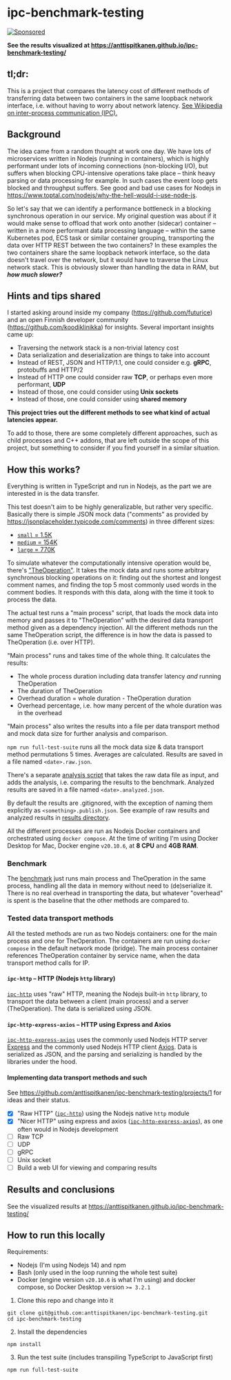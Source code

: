 # ipc-benchmark-testing

[![Sponsored](https://img.shields.io/badge/chilicorn-sponsored-brightgreen.svg?logo=data%3Aimage%2Fpng%3Bbase64%2CiVBORw0KGgoAAAANSUhEUgAAAA4AAAAPCAMAAADjyg5GAAABqlBMVEUAAAAzmTM3pEn%2FSTGhVSY4ZD43STdOXk5lSGAyhz41iz8xkz2HUCWFFhTFFRUzZDvbIB00Zzoyfj9zlHY0ZzmMfY0ydT0zjj92l3qjeR3dNSkoZp4ykEAzjT8ylUBlgj0yiT0ymECkwKjWqAyjuqcghpUykD%2BUQCKoQyAHb%2BgylkAyl0EynkEzmkA0mUA3mj86oUg7oUo8n0k%2FS%2Bw%2Fo0xBnE5BpU9Br0ZKo1ZLmFZOjEhesGljuzllqW50tH14aS14qm17mX9%2Bx4GAgUCEx02JySqOvpSXvI%2BYvp2orqmpzeGrQh%2Bsr6yssa2ttK6v0bKxMBy01bm4zLu5yry7yb29x77BzMPCxsLEzMXFxsXGx8fI3PLJ08vKysrKy8rL2s3MzczOH8LR0dHW19bX19fZ2dna2trc3Nzd3d3d3t3f39%2FgtZTg4ODi4uLj4%2BPlGxLl5eXm5ubnRzPn5%2Bfo6Ojp6enqfmzq6urr6%2Bvt7e3t7u3uDwvugwbu7u7v6Obv8fDz8%2FP09PT2igP29vb4%2BPj6y376%2Bu%2F7%2Bfv9%2Ff39%2Fv3%2BkAH%2FAwf%2FtwD%2F9wCyh1KfAAAAKXRSTlMABQ4VGykqLjVCTVNgdXuHj5Kaq62vt77ExNPX2%2Bju8vX6%2Bvr7%2FP7%2B%2FiiUMfUAAADTSURBVAjXBcFRTsIwHAfgX%2FtvOyjdYDUsRkFjTIwkPvjiOTyX9%2FAIJt7BF570BopEdHOOstHS%2BX0s439RGwnfuB5gSFOZAgDqjQOBivtGkCc7j%2B2e8XNzefWSu%2BsZUD1QfoTq0y6mZsUSvIkRoGYnHu6Yc63pDCjiSNE2kYLdCUAWVmK4zsxzO%2BQQFxNs5b479NHXopkbWX9U3PAwWAVSY%2FpZf1udQ7rfUpQ1CzurDPpwo16Ff2cMWjuFHX9qCV0Y0Ok4Jvh63IABUNnktl%2B6sgP%2BARIxSrT%2FMhLlAAAAAElFTkSuQmCC)](http://spiceprogram.org/oss-sponsorship)

**See the results visualized at https://anttispitkanen.github.io/ipc-benchmark-testing/**

## tl;dr:

This is a project that compares the latency cost of different methods of transferring data between two containers in the same loopback network interface, i.e. without having to worry about network latency. [See Wikipedia on inter-process communication (IPC).](https://en.wikipedia.org/wiki/Inter-process_communication)

## Background

The idea came from a random thought at work one day. We have lots of microservices written in Nodejs (running in containers), which is highly performant under lots of incoming connections (non-blocking I/O), but suffers when blocking CPU-intensive operations take place – think heavy parsing or data processing for example. In such cases the event loop gets blocked and throughput suffers. See good and bad use cases for Nodejs in https://www.toptal.com/nodejs/why-the-hell-would-i-use-node-js.

So let's say that we can identify a performance bottleneck in a blocking synchronous operation in our service. My original question was about if it would make sense to offload that work onto another (sidecar) container – written in a more performant data processing language – within the same Kubernetes pod, ECS task or similar container grouping, transporting the data over HTTP REST between the two containers? In these examples the two containers share the same loopback network interface, so the data doesn't travel over the network, but it would have to traverse the Linux network stack. This is obviously slower than handling the data in RAM, but **_how much slower?_**

## Hints and tips shared

I started asking around inside my company (https://github.com/futurice) and an open Finnish developer community (https://github.com/koodiklinikka) for insights. Several important insights came up:

- Traversing the network stack is a non-trivial latency cost
- Data serialization and deserialization are things to take into account
- Instead of REST, JSON and HTTP/1.1, one could consider e.g. **gRPC**, protobuffs and HTTP/2
- Instead of HTTP one could consider raw **TCP**, or perhaps even more performant, **UDP**
- Instead of those, one could consider using **Unix sockets**
- Instead of those, one could consider using **shared memory**

**This project tries out the different methods to see what kind of actual latencies appear.**

To add to those, there are some completely different approaches, such as child processes and C++ addons, that are left outside the scope of this project, but something to consider if you find yourself in a similar situation.

## How this works?

Everything is written in TypeScript and run in Nodejs, as the part we are interested in is the data transfer.

This test doesn't aim to be highly generalizable, but rather very specific. Basically there is simple JSON mock data ("comments" as provided by https://jsonplaceholder.typicode.com/comments) in three different sizes:

- [`small` = 1.5K](/shared/mockData.small.json)
- [`medium` = 154K](/shared/mockData.medium.json)
- [`large` = 770K](/shared/mockData.large.json)

To simulate whatever the computationally intensive operation would be, there's ["TheOperation"](/shared/TheOperation.ts). It takes the mock data and runs some arbitrary synchronous blocking operations on it: finding out the shortest and longest comment names, and finding the top 5 most commonly used words in the comment bodies. It responds with this data, along with the time it took to process the data.

The actual test runs a "main process" script, that loads the mock data into memory and passes it to "TheOperation" with the desired data transport method given as a dependency injection. All the different methods run the same TheOperation script, the difference is in how the data is passed to TheOperation (i.e. over HTTP).

"Main process" runs and takes time of the whole thing. It calculates the results:

- The whole process duration including data transfer latency _and_ running TheOperation
- The duration of TheOperation
- Overhead duration = whole duration - TheOperation duration
- Overhead percentage, i.e. how many percent of the whole duration was in the overhead

"Main process" also writes the results into a file per data transport method and mock data size for further analysis and comparison.

`npm run full-test-suite` runs all the mock data size & data transport method permutations 5 times. Averages are calculated. Results are saved in a file named `<date>.raw.json`.

There's a separate [analysis script](/shared/analyze.ts) that takes the raw data file as input, and adds the analysis, i.e. comparing the results to the benchmark. Analyzed results are saved in a file named `<date>.analyzed.json`.

By default the results are .gitignored, with the exception of naming them explicitly as `<something>.publish.json`. See example of raw results and analyzed results in [results directory](/results).

All the different processes are run as Nodejs Docker containers and orchestrated using `docker compose`. At the time of writing I'm using Docker Desktop for Mac, Docker engine `v20.10.6`, at **8 CPU** and **4GB RAM**.

### Benchmark

The [benchmark](/benchmark) just runs main process and TheOperation in the same process, handling all the data in memory without need to (de)serialize it. There is no real overhead in transporting the data, but whatever "overhead" is spent is the baseline that the other methods are compared to.

### Tested data transport methods

All the tested methods are run as two Nodejs containers: one for the main process and one for TheOperation. The containers are run using `docker compose` in the default network mode (bridge). The main process container references TheOperation container by service name, when the data transport method calls for IP.

#### `ipc-http` – HTTP (Nodejs `http` library)

[`ipc-http`](/ipc-http) uses "raw" HTTP, meaning the Nodejs built-in `http` library, to transport the data between a client (main process) and a server (TheOperation). The data is serialized using JSON.

#### `ipc-http-express-axios` – HTTP using Express and Axios

[`ipc-http-express-axios`](/ipc-http-express-axios) uses the commonly used Nodejs HTTP server [Express](https://github.com/expressjs/express) and the commonly used Nodejs HTTP client [Axios](https://github.com/axios/axios). Data is serialized as JSON, and the parsing and serializing is handled by the libraries under the hood.

#### Implementing data transport methods and such

See https://github.com/anttispitkanen/ipc-benchmark-testing/projects/1 for ideas and their status.

- [x] "Raw HTTP" ([`ipc-http`](/ipc-http)) using the Nodejs native `http` module
- [x] "Nicer HTTP" using express and axios ([`ipc-http-express-axios`](/ipc-http-express-axios)), as one often would in Nodejs development
- [ ] Raw TCP
- [ ] UDP
- [ ] gRPC
- [ ] Unix socket
- [ ] Build a web UI for viewing and comparing results

## Results and conclusions

See the visualized results at https://anttispitkanen.github.io/ipc-benchmark-testing/

## How to run this locally

Requirements:

- Nodejs (I'm using Nodejs 14) and npm
- Bash (only used in the loop running the whole test suite)
- Docker (engine version `v20.10.6` is what I'm using) and docker compose, so Docker Desktop version `>= 3.2.1`

1. Clone this repo and change into it

```
git clone git@github.com:anttispitkanen/ipc-benchmark-testing.git
cd ipc-benchmark-testing
```

2. Install the dependencies

```
npm install
```

3. Run the test suite (includes transpiling TypeScript to JavaScript first)

```
npm run full-test-suite
```
